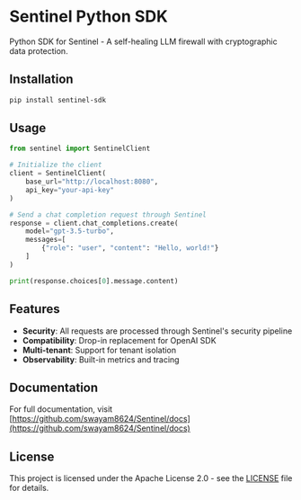 # Sentinel Python SDK

Python SDK for Sentinel - A self-healing LLM firewall with cryptographic data protection.

## Installation

```bash
pip install sentinel-sdk
```

## Usage

```python
from sentinel import SentinelClient

# Initialize the client
client = SentinelClient(
    base_url="http://localhost:8080",
    api_key="your-api-key"
)

# Send a chat completion request through Sentinel
response = client.chat_completions.create(
    model="gpt-3.5-turbo",
    messages=[
        {"role": "user", "content": "Hello, world!"}
    ]
)

print(response.choices[0].message.content)
```

## Features

- **Security**: All requests are processed through Sentinel's security pipeline
- **Compatibility**: Drop-in replacement for OpenAI SDK
- **Multi-tenant**: Support for tenant isolation
- **Observability**: Built-in metrics and tracing

## Documentation

For full documentation, visit [https://github.com/swayam8624/Sentinel/docs](https://github.com/swayam8624/Sentinel/docs)

## License

This project is licensed under the Apache License 2.0 - see the [LICENSE](LICENSE) file for details.
